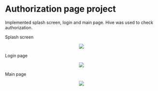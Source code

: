 # Authorization page project

Implemented splash screen, login and main page.
Hive was used to check authorization.

Splash screen
<p align="center"><img src="https://user-images.githubusercontent.com/91286611/197494971-fdd97195-28b9-481d-8d1d-03483f739ce3.png"></p>

Login page
<p align="center"><img src="https://user-images.githubusercontent.com/91286611/197495127-ee49c664-cb6c-404d-9cfa-66ca522aaf16.png"></p>

Main page
<p align="center"><img src="https://user-images.githubusercontent.com/91286611/197496967-71952b0a-a416-4b97-88ed-88fa0af518de.png"></p>
